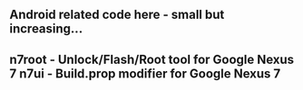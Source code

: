 Android related code here - small but increasing...
----------------------------------------------------
n7root - Unlock/Flash/Root tool for Google Nexus 7
n7ui   - Build.prop modifier for Google Nexus 7
----------------------------------------------------
